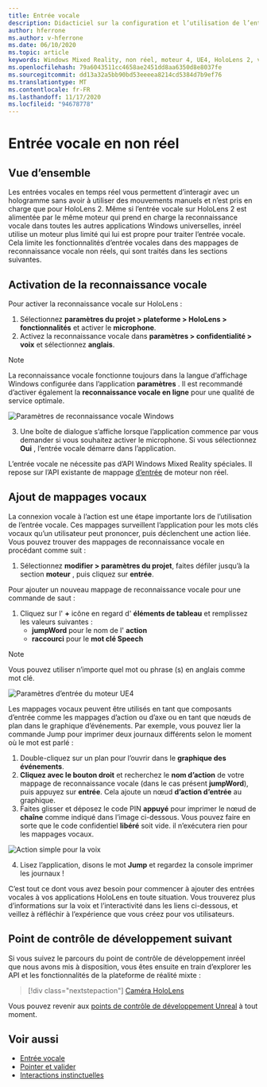 ```yaml
---
title: Entrée vocale
description: Didacticiel sur la configuration et l’utilisation de l’entrée vocale dans HoloLens 2 et le moteur inréel
author: hferrone
ms.author: v-hferrone
ms.date: 06/10/2020
ms.topic: article
keywords: Windows Mixed Reality, non réel, moteur 4, UE4, HoloLens 2, voix, entrée vocale, reconnaissance vocale, réalité mixte, développement, fonctionnalités, documentation, guides, hologrammes, développement de jeux, casque de réalité mixte, casque de réalité mixte, casque de réalité virtuelle
ms.openlocfilehash: 79a6043511cc4658ae2451dd8aa6350d8e8037fe
ms.sourcegitcommit: dd13a32a5bb90bd53eeeea8214cd5384d7b9ef76
ms.translationtype: MT
ms.contentlocale: fr-FR
ms.lasthandoff: 11/17/2020
ms.locfileid: "94678778"
---
```

# <a name="voice-input-in-unreal"></a>Entrée vocale en non réel

## <a name="overview"></a>Vue d’ensemble
Les entrées vocales en temps réel vous permettent d’interagir avec un hologramme sans avoir à utiliser des mouvements manuels et n’est pris en charge que pour HoloLens 2. Même si l’entrée vocale sur HoloLens 2 est alimentée par le même moteur qui prend en charge la reconnaissance vocale dans toutes les autres applications Windows universelles, inréel utilise un moteur plus limité qui lui est propre pour traiter l’entrée vocale. Cela limite les fonctionnalités d’entrée vocales dans des mappages de reconnaissance vocale non réels, qui sont traités dans les sections suivantes. 

## <a name="enabling-speech-recognition"></a>Activation de la reconnaissance vocale

Pour activer la reconnaissance vocale sur HoloLens :
1. Sélectionnez **paramètres du projet > plateforme > HoloLens > fonctionnalités** et activer le **microphone**. 
2. Activez la reconnaissance vocale dans **paramètres > confidentialité > voix** et sélectionnez **anglais**.

> [!NOTE]
> La reconnaissance vocale fonctionne toujours dans la langue d’affichage Windows configurée dans l’application **paramètres** . Il est recommandé d’activer également la **reconnaissance vocale en ligne** pour une qualité de service optimale.

![Paramètres de reconnaissance vocale Windows](images/unreal/speech-recognition-settings.png)

3. Une boîte de dialogue s’affiche lorsque l’application commence par vous demander si vous souhaitez activer le microphone. Si vous sélectionnez **Oui** , l’entrée vocale démarre dans l’application.

L’entrée vocale ne nécessite pas d’API Windows Mixed Reality spéciales. Il repose sur l’API existante de mappage [d’entrée](https://docs.unrealengine.com/Gameplay/Input/index.html) de moteur non réel. 

## <a name="adding-speech-mappings"></a>Ajout de mappages vocaux
La connexion vocale à l’action est une étape importante lors de l’utilisation de l’entrée vocale. Ces mappages surveillent l’application pour les mots clés vocaux qu’un utilisateur peut prononcer, puis déclenchent une action liée. Vous pouvez trouver des mappages de reconnaissance vocale en procédant comme suit :
1. Sélectionnez **modifier > paramètres du projet**, faites défiler jusqu’à la section **moteur** , puis cliquez sur **entrée**.

Pour ajouter un nouveau mappage de reconnaissance vocale pour une commande de saut :
1. Cliquez sur l' **+** icône en regard d' **éléments de tableau** et remplissez les valeurs suivantes :
    * **jumpWord** pour le nom de l' **action**
    * **raccourci** pour le **mot clé Speech**

> [!NOTE]
> Vous pouvez utiliser n’importe quel mot ou phrase (s) en anglais comme mot clé. 

![Paramètres d’entrée du moteur UE4](images/unreal/engine-input.png)

Les mappages vocaux peuvent être utilisés en tant que composants d’entrée comme les mappages d’action ou d’axe ou en tant que nœuds de plan dans le graphique d’événements. Par exemple, vous pouvez lier la commande Jump pour imprimer deux journaux différents selon le moment où le mot est parlé :

1. Double-cliquez sur un plan pour l’ouvrir dans le **graphique des événements**.
2. **Cliquez avec le bouton droit** et recherchez le **nom d’action** de votre mappage de reconnaissance vocale (dans le cas présent **jumpWord**), puis appuyez sur **entrée**. Cela ajoute un nœud **d’action d’entrée** au graphique.
3. Faites glisser et déposez le code PIN **appuyé** pour imprimer le nœud de **chaîne** comme indiqué dans l’image ci-dessous. Vous pouvez faire en sorte que le code confidentiel **libéré** soit vide. il n’exécutera rien pour les mappages vocaux.
 
![Action simple pour la voix](images/unreal/voice-input-img-03.png)

4. Lisez l’application, disons le mot **Jump** et regardez la console imprimer les journaux !

C’est tout ce dont vous avez besoin pour commencer à ajouter des entrées vocales à vos applications HoloLens en toute situation. Vous trouverez plus d’informations sur la voix et l’interactivité dans les liens ci-dessous, et veillez à réfléchir à l’expérience que vous créez pour vos utilisateurs.

## <a name="next-development-checkpoint"></a>Point de contrôle de développement suivant

Si vous suivez le parcours du point de contrôle de développement inréel que nous avons mis à disposition, vous êtes ensuite en train d’explorer les API et les fonctionnalités de la plateforme de réalité mixte : 

> [!div class="nextstepaction"]
> [Caméra HoloLens](unreal-hololens-camera.md)

Vous pouvez revenir aux [points de contrôle de développement Unreal](unreal-development-overview.md#2-core-building-blocks) à tout moment.

## <a name="see-also"></a>Voir aussi
* [Entrée vocale](../../design/voice-input.md)
* [Pointer et valider](../../design/gaze-and-commit.md)
* [Interactions instinctuelles](../../design/interaction-fundamentals.md)

